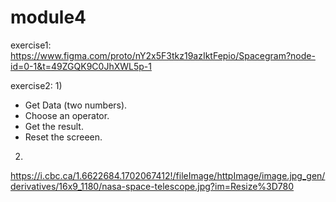# module4
exercise1:
https://www.figma.com/proto/nY2x5F3tkz19azIktFepio/Spacegram?node-id=0-1&t=49ZGQK9C0JhXWL5p-1

exercise2:
1) 
- Get Data (two numbers).
- Choose an operator.
- Get the result.
- Reset the screeen.

2) 
https://i.cbc.ca/1.6622684.1702067412!/fileImage/httpImage/image.jpg_gen/derivatives/16x9_1180/nasa-space-telescope.jpg?im=Resize%3D780